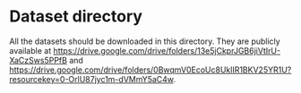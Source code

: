 # Dataset directory
All the datasets should be downloaded in this directory. They are publicly available at https://drive.google.com/drive/folders/13e5jCkprJGB6jiVtIrU-XaCzSws5PPfB and https://drive.google.com/drive/folders/0BwqmV0EcoUc8UklIR1BKV25YR1U?resourcekey=0-OrlU87jyc1m-dVMmY5aC4w.
